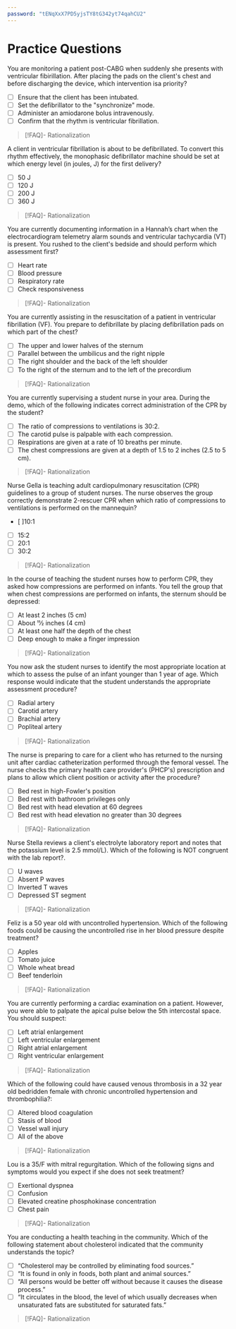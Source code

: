 ```yaml
---
password: "tENqXxX7PD5yjsTY8tG342yt74qahCU2"
---
```

# Practice Questions
You are monitoring a patient post-CABG when suddenly she presents with ventricular fibirillation. After placing the pads on the client's chest and before discharging the device, which intervention isa priority?
- [ ] Ensure that the client has been intubated.
- [ ] Set the defibrillator to the "synchronize" mode.
- [ ] Administer an amiodarone bolus intravenously.
- [ ] Confirm that the rhythm is ventricular fibrillation.
>[!FAQ]- Rationalization
>

A client in ventricular fibrillation is about to be defibrillated. To convert this rhythm effectively, the monophasic defibrillator machine should be set at which energy level (in joules, J) for the first delivery?
- [ ] 50 J
- [ ] 120 J
- [ ] 200 J
- [ ] 360 J
>[!FAQ]- Rationalization
>

You are currently documenting information in a Hannah’s chart when the electrocardiogram telemetry alarm sounds and ventricular tachycardia (VT) is present. You rushed to the client's bedside and should perform which assessment first?
- [ ] Heart rate
- [ ] Blood pressure
- [ ] Respiratory rate
- [ ] Check responsiveness
>[!FAQ]- Rationalization
>

You are currently assisting in the resuscitation of a patient in ventricular fibrillation (VF). You prepare to defibrillate by placing defibrillation pads on which part of the chest?
- [ ] The upper and lower halves of the sternum
- [ ] Parallel between the umbilicus and the right nipple
- [ ] The right shoulder and the back of the left shoulder
- [ ] To the right of the sternum and to the left of the precordium
>[!FAQ]- Rationalization
>

You are currently supervising a student nurse in your area. During the demo, which of the following indicates correct administration of the CPR by the student?
- [ ] The ratio of compressions to ventilations is 30:2.
- [ ] The carotid pulse is palpable with each compression.
- [ ] Respirations are given at a rate of 10 breaths per minute.
- [ ] The chest compressions are given at a depth of 1.5 to 2 inches (2.5 to 5 cm).
>[!FAQ]- Rationalization
>

Nurse Gella is teaching adult cardiopulmonary resuscitation (CPR) guidelines to a group of student nurses. The nurse observes the group correctly demonstrate 2-rescuer CPR when which ratio of compressions to ventilations is performed on the mannequin?
- [ ]10:1
- [ ] 15:2
- [ ] 20:1
- [ ] 30:2
>[!FAQ]- Rationalization
>

In the course of teaching the student nurses how to perform CPR, they asked how compressions are performed on infants. You tell the group that when chest compressions are performed on infants, the sternum should be depressed:
- [ ] At least 2 inches (5 cm)
- [ ] About 11⁄2 inches (4 cm)
- [ ] At least one half the depth of the chest
- [ ] Deep enough to make a finger impression
>[!FAQ]- Rationalization
>

You now ask the student nurses to identify the most appropriate location at which to assess the pulse of an infant younger than 1 year of age. Which response would indicate that the student understands the appropriate assessment procedure?
- [ ] Radial artery
- [ ] Carotid artery
- [ ] Brachial artery
- [ ] Popliteal artery
>[!FAQ]- Rationalization
>

The nurse is preparing to care for a client who has returned to the nursing unit after cardiac catheterization performed through the femoral vessel. The nurse checks the primary health care provider's (PHCP's) prescription and plans to allow which client position or activity after the procedure?
- [ ] Bed rest in high-Fowler's position
- [ ] Bed rest with bathroom privileges only
- [ ] Bed rest with head elevation at 60 degrees
- [ ] Bed rest with head elevation no greater than 30 degrees
>[!FAQ]- Rationalization
>

Nurse Stella reviews a client's electrolyte laboratory report and notes that the potassium level is 2.5 mmol/L). Which of the following is NOT congruent with the lab report?.
- [ ] U waves
- [ ] Absent P waves
- [ ] Inverted T waves
- [ ] Depressed ST segment
>[!FAQ]- Rationalization
>

Feliz is a 50 year old with uncontrolled hypertension. Which of the following foods could be causing the uncontrolled rise in her blood pressure despite treatment?
- [ ] Apples
- [ ] Tomato juice
- [ ] Whole wheat bread
- [ ] Beef tenderloin
>[!FAQ]- Rationalization
>

You are currently performing a cardiac examination on a patient. However, you were able to palpate the apical pulse below the 5th intercostal space. You should suspect:
- [ ] Left atrial enlargement
- [ ] Left ventricular enlargement
- [ ] Right atrial enlargement
- [ ] Right ventricular enlargement
>[!FAQ]- Rationalization
>

Which of the following could have caused venous thrombosis in a 32 year old bedridden female with chronic uncontrolled hypertension and thrombophilia?:
- [ ] Altered blood coagulation
- [ ] Stasis of blood
- [ ] Vessel wall injury
- [ ] All of the above
>[!FAQ]- Rationalization
>

Lou is a 35/F with mitral regurgitation. Which of the following signs and symptoms would you expect if she does not seek treatment?
- [ ] Exertional dyspnea
- [ ] Confusion
- [ ] Elevated creatine phosphokinase concentration
- [ ] Chest pain
>[!FAQ]- Rationalization
>

You are conducting a health teaching in the community. Which of the following statement about cholesterol indicated that the community understands the topic?
- [ ] “Cholesterol may be controlled by eliminating food sources.”
- [ ] “It is found in only in foods, both plant and animal sources.”
- [ ] “All persons would be better off without because it causes the disease process.”
- [ ] “It circulates in the blood, the level of which usually decreases when unsaturated fats are substituted for saturated fats.”
>[!FAQ]- Rationalization
>

